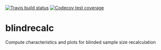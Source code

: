 [![Travis build status](https://travis-ci.com/imbi-heidelberg/blindrecalc.svg?branch=master)](https://travis-ci.com/imbi-heidelberg/blindrecalc)
[![Codecov test coverage](https://codecov.io/gh/imbi-heidelberg/blindrecalc/branch/master/graph/badge.svg)](https://codecov.io/gh/imbi-heidelberg/blindrecalc?branch=master)

# blindrecalc
Compute characteristics and plots for blinded sample size recalculation
